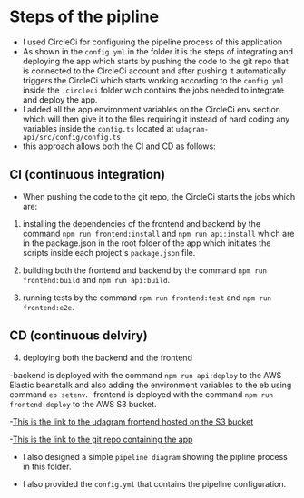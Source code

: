 # Steps of the pipline

- I used CircleCi for configuring the pipeline process of this application
- As shown in the `config.yml` in the folder it is the steps of integrating and deploying the app which starts by pushing the code to the git repo that is connected to the CircleCi account and after pushing it automatically triggers the CircleCi which starts working according to the `config.yml` inside the `.circleci` folder wich contains the jobs needed to integrate and deploy the app.
- I added all the app environment variables on the CircleCi env section which will then give it to the files requiring it instead of hard coding any variables inside the `config.ts` located at `udagram-api/src/config/config.ts`
- this approach allows both the CI and CD as follows:

## CI (continuous integration)

- When pushing the code to the git repo, the CircleCi starts the jobs which are:

1. installing the dependencies of the frontend and backend by the command `npm run frontend:install` and `npm run api:install` which are in the package.json in the root folder of the app which initiates the scripts inside each project's `package.json` file.

2. building both the frontend and backend by the command `npm run frontend:build` and `npm run api:build`.

3. running tests by the command `npm run frontend:test` and `npm run frontend:e2e`.

## CD (continuous delviry)

4. deploying both the backend and the frontend

-backend is deployed with the command `npm run api:deploy` to the AWS Elastic beanstalk and also adding the environment variables to the eb using command `eb setenv`.
-frontend is deployed with the command `npm run frontend:deploy` to the AWS S3 bucket.

-[This is the link to the udagram frontend hosted on the S3 bucket](http://hbucketh.s3-website-us-east-1.amazonaws.com)

-[This is the link to the git repo containing the app](https://github.com/Mohamed0hesham/udacity-project-3)

- I also designed a simple `pipeline diagram` showing the pipline process in this folder.

- I also provided the `config.yml` that contains the pipeline configuration.
